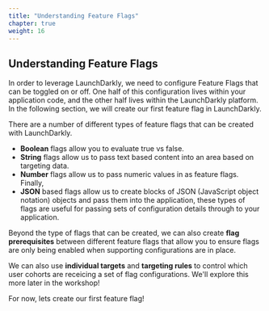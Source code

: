 ```yaml
---
title: "Understanding Feature Flags"
chapter: true
weight: 16
---
```


## Understanding Feature Flags


In order to leverage LaunchDarkly, we need to configure Feature Flags that can be toggled on or off. One half of this configuration lives within your application code, and the other half lives within the LaunchDarkly platform. In the following section, we will create our first feature flag in LaunchDarkly. 

There are a number of different types of feature flags that can be created with LaunchDarkly. 

- **Boolean** flags allow you to evaluate true vs false. 
- **String** flags allow us to pass text based content into an area based on targeting data. 
- **Number** flags allow us to pass numeric values in as feature flags. Finally, 
- **JSON** based flags allow us to create blocks of JSON (JavaScript object notation) objects and pass them into the application, these types of flags are useful for passing sets of configuration details through to your application.

Beyond the type of flags that can be created, we can also create **flag prerequisites** between different feature flags that allow you to ensure flags are only being enabled when supporting configurations are in place. 

We can also use **individual targets** and **targeting rules** to control which user cohorts are receicing a set of flag configurations. We'll explore this more later in the workshop! 

For now, lets create our first feature flag!